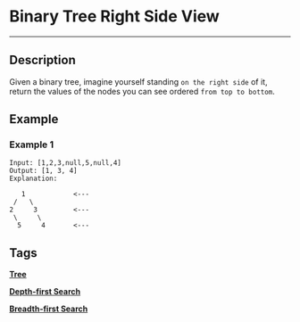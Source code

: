 # Binary Tree Right Side View
-----
## Description
Given a binary tree, imagine yourself standing ```on the right side``` of it, return the values of the nodes you can see ordered ```from top to bottom```.

## Example
### Example 1
```
Input: [1,2,3,null,5,null,4]
Output: [1, 3, 4]
Explanation:

   1            <---
 /   \
2     3         <---
 \     \
  5     4       <---
```

## Tags
**[Tree](https://leetcode.com/tag/tree)**

**[Depth-first Search](https://leetcode.com/tag/depth-first-search)**

**[Breadth-first Search](https://leetcode.com/tag/breadth-first-search)**
